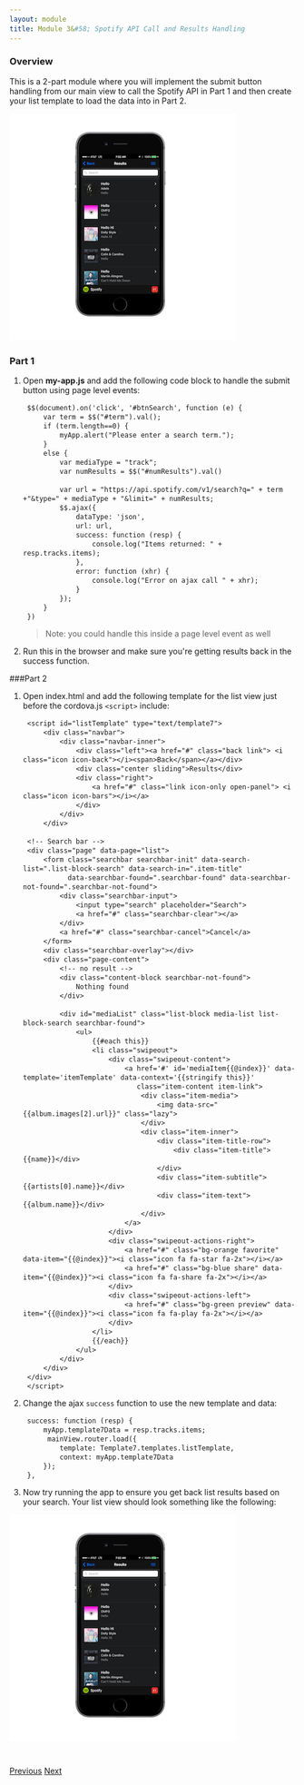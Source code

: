 ```yaml
---
layout: module
title: Module 3&#58; Spotify API Call and Results Handling 
---
```


### Overview
This is a 2-part module where you will implement the submit button handling from our main view to call the Spotify API in Part 1 and then
 create your list template to load the data into in Part 2. 
  
  <img class="screenshot-lg" src="images/list.png"/>
  
### Part 1
  
1. Open **my-app.js** and add the following code block to handle the submit button using page level events:

        $$(document).on('click', '#btnSearch', function (e) {
            var term = $$("#term").val();
            if (term.length==0) {
                myApp.alert("Please enter a search term.");
            }
            else {
                var mediaType = "track";
                var numResults = $$("#numResults").val()
        
                var url = "https://api.spotify.com/v1/search?q=" + term +"&type=" + mediaType + "&limit=" + numResults;
                $$.ajax({
                    dataType: 'json',
                    url: url,
                    success: function (resp) {
                        console.log("Items returned: " +  resp.tracks.items);                         
                    },
                    error: function (xhr) {
                        console.log("Error on ajax call " + xhr);
                    }
                });
            }
        })
        
    >Note: you could handle this inside a page level event as well        

2. Run this in the browser and make sure you're getting results back in the success function.

###Part 2

1. Open index.html and add the following template for the list view just before the cordova.js `<script>` include:

        <script id="listTemplate" type="text/template7">
            <div class="navbar">
                <div class="navbar-inner">
                    <div class="left"><a href="#" class="back link"> <i class="icon icon-back"></i><span>Back</span></a></div>
                    <div class="center sliding">Results</div>
                    <div class="right">
                        <a href="#" class="link icon-only open-panel"> <i class="icon icon-bars"></i></a>
                    </div>
                </div>
            </div>
    
        <!-- Search bar -->
        <div class="page" data-page="list">
            <form class="searchbar searchbar-init" data-search-list=".list-block-search" data-search-in=".item-title"
                  data-searchbar-found=".searchbar-found" data-searchbar-not-found=".searchbar-not-found">
                <div class="searchbar-input">
                    <input type="search" placeholder="Search">
                    <a href="#" class="searchbar-clear"></a>
                </div>
                <a href="#" class="searchbar-cancel">Cancel</a>
            </form>
            <div class="searchbar-overlay"></div>
            <div class="page-content">
                <!-- no result -->
                <div class="content-block searchbar-not-found">
                    Nothing found
                </div>
    
                <div id="mediaList" class="list-block media-list list-block-search searchbar-found">
                    <ul>
                        {{#each this}}
                        <li class="swipeout">
                            <div class="swipeout-content">
                                <a href='#' id='mediaItem{{@index}}' data-template='itemTemplate' data-context='{{stringify this}}'
                                   class="item-content item-link">
                                    <div class="item-media">
                                        <img data-src="{{album.images[2].url}}" class="lazy">
                                    </div>
                                    <div class="item-inner">
                                        <div class="item-title-row">
                                            <div class="item-title">{{name}}</div>
                                        </div>
                                        <div class="item-subtitle">{{artists[0].name}}</div>
                                        <div class="item-text">{{album.name}}</div>
                                    </div>
                                </a>
                            </div>
                            <div class="swipeout-actions-right">
                                <a href="#" class="bg-orange favorite" data-item="{{@index}}"><i class="icon fa fa-star fa-2x"></i></a>
                                <a href="#" class="bg-blue share" data-item="{{@index}}"><i class="icon fa fa-share fa-2x"></i></a>
                            </div>
                            <div class="swipeout-actions-left">
                                <a href="#" class="bg-green preview" data-item="{{@index}}"><i class="icon fa fa-play fa-2x"></i></a>
                            </div>
                        </li>
                        {{/each}}
                    </ul>
                </div>
            </div>
        </div>
        </script>

2. Change the ajax `success` function to use the new template and data:

        success: function (resp) {
            myApp.template7Data = resp.tracks.items;
             mainView.router.load({
                template: Template7.templates.listTemplate,
                context: myApp.template7Data
            });
        },

3. Now try running the app to ensure you get back list results based on your search. Your list view should look something like the following:

  <img class="screenshot-lg" src="images/list.png"/>

<div class="row" style="margin-top:40px;">
<div class="col-sm-12">
<a href="module2.html" class="btn btn-default"><i class="glyphicon glyphicon-chevron-left"></i> Previous</a>
<a href="module4.html" class="btn btn-default pull-right">Next <i class="glyphicon
glyphicon-chevron-right"></i></a>
</div>
</div>
